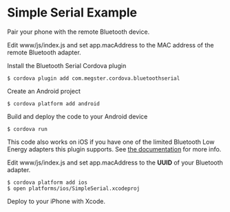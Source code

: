 # Simple Serial Example

Pair your phone with the remote Bluetooth device.

Edit www/js/index.js and set app.macAddress to the MAC address of the remote Bluetooth adapter.

Install the Bluetooth Serial Cordova plugin

    $ cordova plugin add com.megster.cordova.bluetoothserial

Create an Android project

    $ cordova platform add android
    
Build and deploy the code to your Android device

    $ cordova run
    
This code also works on iOS if you have one of the limited Bluetooth Low Energy adapters this plugin supports. See [the documentation](https://github.com/don/BluetoothSerial/blob/master/README.md) for more info.

Edit www/js/index.js and set app.macAddress to the **UUID** of your Bluetooth adapter.

    $ cordova platform add ios
    $ open platforms/ios/SimpleSerial.xcodeproj
    
Deploy to your iPhone with Xcode.
